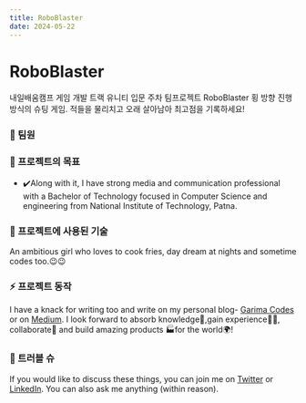 ```yaml
---
title: RoboBlaster
date: 2024-05-22
---
```


# RoboBlaster
내일배움캠프 게임 개발 트랙 유니티 입문 주차 팀프로젝트 RoboBlaster 
횡 방향 진행 방식의 슈팅 게임. 
적들을 물리치고 오래 살아남아 최고점을 기록하세요! 

### 👯 팀원

### 🌱 프로젝트의 목표
- ✔️Along with it, I have strong media and communication professional with a Bachelor of Technology focused in Computer Science and engineering from National Institute of Technology, Patna.

### 🔨 프로젝트에 사용된 기술
An ambitious girl who loves to cook fries, day dream at nights and sometime codes too.😉😉

### ⚡ 프로젝트 동작
I have a knack for writing too and write on my personal blog- [Garima Codes](https://garimasingh.netlify.app/) or on [Medium](https://medium.com/@garingh128).
I look forward to absorb knowledge🧠,gain experience👨‍🏭, collaborate🤝 and build amazing products 🏭for the world🌍!

### 💬 트러블 슈
If you would like to discuss these things, you can join me on [Twitter](https://twitter.com/GarimaS93930012) or [LinkedIn](https://www.linkedin.com/in/garima-singh-34042a177/). You can also ask me anything (within reason).


<!--
**garimasingh128/garimasingh128** is a ✨ _special_ ✨ repository because its `README.md` (this file) appears on your GitHub profile.

Here are some ideas to get you started:

- 🔭 I’m currently working on ...
- 🌱 I’m currently learning ...
- 👯 I’m looking to collaborate on ...
- 🤔 I’m looking for help with ...
- 💬 Ask me about ...
- 📫 How to reach me: ...
- 😄 Pronouns: ...
- ⚡ Fun fact: ...
➡️ 🖨️ Technologies Icons

➡️ 🚍 Communication
➡️ 🧰 Version Control
➡️ 🔨 Tools
➡️ 🌐 Web Dev
➡️ ✨ UI/UX
➡️ 📜 JavaScript
➡️ ☕ Java
➡️ ©️ C/C++
➡️ 🪒 C#
➡️ 🐍 Python
➡️ 🐘 php
➡️ 💎 Ruby
➡️ 🦾 Rust
➡️ 🧮 Fortran
➡️ 🐿️ Go
➡️ ☎️ Erlang/Elixir
➡️ 🧊 Apache
➡️ 📱 Mobile Dev
➡️ 💾 Database
➡️ 🤿 DevOps
➡️ ☁️ Cloud
➡️ 🤖 AI
➡️ 🔬 Analytics
➡️ 🧪 Testing
➡️ 🎮 Game Development
➡️ 🖥️ Operating system
➡️ 🍼 How to use this icons?
➡️ 🚶 Contribution


⭐️ From `[garimasingh128](https://github.com/garimasingh128)`
